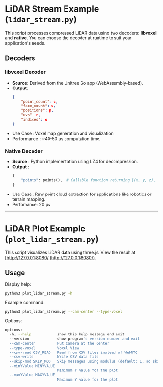 # LiDAR Stream Example (`lidar_stream.py`)

This script processes compressed LiDAR data using two decoders: **libvoxel** and **native**. You can choose the decoder at runtime to suit your application's needs.

## Decoders

### libvoxel Decoder

- **Source:** Derived from the Unitree Go app (WebAssembly-based).
- **Output:**
  ```json
  {
      "point_count": c,
      "face_count": u,
      "positions": p,
      "uvs": r,
      "indices": o
  }
  ```
* Use Case : Voxel map generation and visualization.
* Performance : ~40-50 µs computation time.

### Native Decoder
- **Source** : Python implementation using LZ4 for decompression.
- **Output** :
    ```python
    {
        "points": points(),  # Callable function returning [(x, y, z), ...]
    }
    ```
* Use Case : Raw point cloud extraction for applications like robotics or terrain mapping.
* Perfomance: 20 µs

---
# LiDAR Plot Example (`plot_lidar_stream.py`)

This script visualizes LiDAR data using three.js. View the result at [http://127.0.0.1:8080/](http://127.0.0.1:8080/).

## Usage

Display help:
```bash
python3 plot_lidar_stream.py -h
```

Example command:
```bash
python3 plot_lidar_stream.py --cam-center --type-voxel
```

Options:
```bash
options:
  -h, --help            show this help message and exit
  --version             show program's version number and exit
  --cam-center          Put Camera at the Center
  --type-voxel          Voxel View
  --csv-read CSV_READ   Read from CSV files instead of WebRTC
  --csv-write           Write CSV data file
  --skip-mod SKIP_MOD   Skip messages using modulus (default: 1, no skipping)
  --minYValue MINYVALUE
                        Minimum Y value for the plot
  --maxYValue MAXYVALUE
                        Maximum Y value for the plot

```